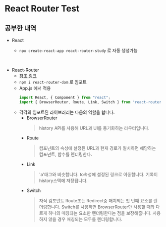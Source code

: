 # React Router Test

## 공부한 내역

- React

  - `npx create-react-app react-router-study` 로 자동 생성가능

&nbsp;

- React-Router
  - [참조 링크](https://velog.io/@kwonh/React-react-router-dom-%EC%8B%9C%EC%9E%91%ED%95%98%EA%B8%B0)
  - `npm i react-router-dom` 로 임포트
  - App.js 에서 적용
    ```javascript
    import React, { Component } from "react";
    import { BrowserRouter, Route, Link, Switch } from "react-router-dom";
    ```
  - 각각의 임포트된 라이브러리는 다음의 역할을 합니다.
    - BrowserRouter
      > history API를 사용해 URL과 UI를 동기화하는 라우터입니다.
    - Route
      > 컴포넌트의 속성에 설정된 URL과 현재 경로가 일치하면 해당하는 컴포넌트, 함수를 렌더링한다.
    - Link
      > 'a'태그와 비슷합니다. to속성에 설정된 링크로 이동합니다. 기록이 history스택에 저장됩니다.
    - Switch
      > 자식 컴포넌트 Route또는 Redirect중 매치되는 첫 번째 요소를 렌더링합니다. Switch를 사용하면 BrowserRouter만 사용할 때와 다르게 하나의 매칭되는 요소만 렌더링한다는 점을 보장해줍니다. 사용하지 않을 경우 매칭되는 모두를 렌더링합니다.
